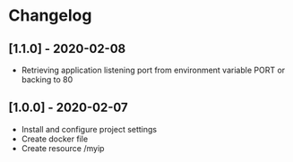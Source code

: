 # Changelog

## [1.1.0] - 2020-02-08
- Retrieving application listening port from environment variable PORT or backing to 80

## [1.0.0] - 2020-02-07
- Install and configure project settings
- Create docker file
- Create resource /myip

